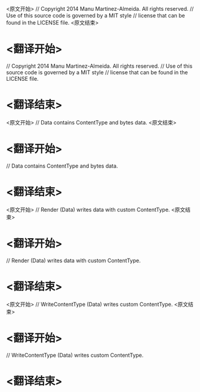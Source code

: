 
<原文开始>
// Copyright 2014 Manu Martinez-Almeida. All rights reserved.
// Use of this source code is governed by a MIT style
// license that can be found in the LICENSE file.
<原文结束>

# <翻译开始>
// Copyright 2014 Manu Martinez-Almeida. All rights reserved.
// Use of this source code is governed by a MIT style
// license that can be found in the LICENSE file.
# <翻译结束>


<原文开始>
// Data contains ContentType and bytes data.
<原文结束>

# <翻译开始>
// Data contains ContentType and bytes data.
# <翻译结束>


<原文开始>
// Render (Data) writes data with custom ContentType.
<原文结束>

# <翻译开始>
// Render (Data) writes data with custom ContentType.
# <翻译结束>


<原文开始>
// WriteContentType (Data) writes custom ContentType.
<原文结束>

# <翻译开始>
// WriteContentType (Data) writes custom ContentType.
# <翻译结束>

